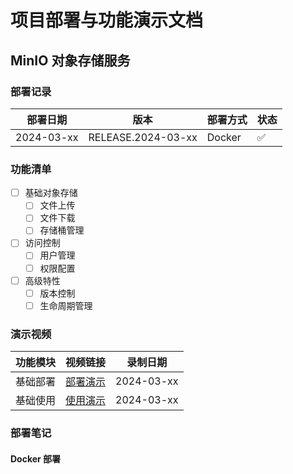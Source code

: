 # 项目部署与功能演示文档

## MinIO 对象存储服务

### 部署记录
| 部署日期 | 版本 | 部署方式 | 状态 |
|---------|------|----------|------|
| 2024-03-xx | RELEASE.2024-03-xx | Docker | ✅ |

### 功能清单
- [ ] 基础对象存储
  - [ ] 文件上传
  - [ ] 文件下载
  - [ ] 存储桶管理
- [ ] 访问控制
  - [ ] 用户管理
  - [ ] 权限配置
- [ ] 高级特性
  - [ ] 版本控制
  - [ ] 生命周期管理

### 演示视频
| 功能模块 | 视频链接 | 录制日期 |
|---------|---------|----------|
| 基础部署 | [部署演示](链接待添加) | 2024-03-xx |
| 基础使用 | [使用演示](链接待添加) | 2024-03-xx |

### 部署笔记
#### Docker 部署 
